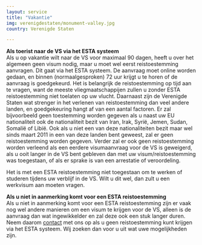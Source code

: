 ```yaml
---
layout: service
title: "Vakantie"
img: verenigdestaten/monument-valley.jpg
country: Verenigde Staten

---
```

<p>
<strong>Als toerist naar de VS via het ESTA systeem</strong><br/>
Als u op vakantie wilt naar de VS voor maximaal 90 dagen, heeft u over het algemeen geen visum nodig, maar u moet wel eerst reistoestemming aanvragen. Dit gaat via het ESTA systeem. De aanvraag moet online worden gedaan, en binnen (normaalgesproken) 72 uur krijgt u te horen of de aanvraag is goedgekeurd. Het is belangrijk de reistoestemming op tijd aan te vragen, want de meeste vliegmaatschappijen zullen u zonder ESTA reistoestemming niet toelaten op uw vlucht. Daarnaast zijn de Verenigde Staten wat strenger in het verlenen van reistoestemming dan veel andere landen, en goedgekeuring hangt af van een aantal factoren. Er zal bijvoorbeeld geen toestemming worden gegeven als u naast uw EU nationaliteit ook de nationaliteit bezit van Iran, Irak, Syrië, Jemen, Sudan, Somalië of Libië. Ook als u niet een van deze nationaliteiten bezit maar wel sinds maart 2011 in een van deze landen bent geweest, zal er geen reistoestemming worden gegeven. Verder zal er ook geen reistoestemming worden verleend als een eerdere visumaanvraag voor de VS is geweigerd, als u ooit langer in de VS bent gebleven dan met uw visum/reistoestemming was toegestaan, of als er sprake is van een arrestatie of veroordeling.
</p>

<p>Het is met een ESTA reistoestemming niet toegestaan om te werken of studeren tijdens uw verblijf in de VS. Wilt u dit wel, dan zult u een werkvisum aan moeten vragen.
</p>

<p><strong>Als u niet in aanmerking komt voor een ESTA reistoestemming</strong><br/>
Als u niet in aanmerking komt voor een ESTA reistoestemming zijn er vaak nog wel andere manieren om een visum te krijgen voor de VS, alleen is de aanvraag dan wat ingewikkelder en zal deze ook een stuk langer duren. Neem daarom <a href="{{ site.baseurl }}/contact">contact</a> met ons op als u geen reistoestemming kunt krijgen via het ESTA systeem. Wij zoeken dan voor u uit wat uwe mogelijkheden zijn.  
</p>
